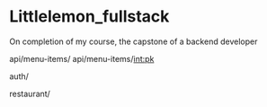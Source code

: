 # Littlelemon_fullstack
On completion of my course, the capstone of a backend developer


<!-- api-endpoints -->
api/menu-items/
api/menu-items/<int:pk>

<!-- for auth and registration -->
auth/

<!-- for html and static view -->
restaurant/
